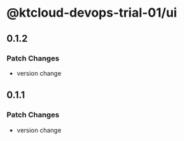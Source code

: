 # @ktcloud-devops-trial-01/ui

## 0.1.2

### Patch Changes

- version change

## 0.1.1

### Patch Changes

- version change

